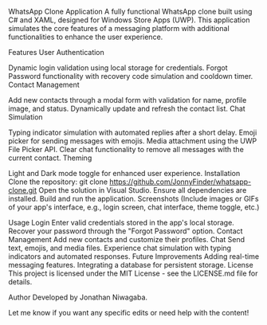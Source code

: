WhatsApp Clone Application
A fully functional WhatsApp clone built using C# and XAML, designed for Windows Store Apps (UWP). This application simulates the core features of a messaging platform with additional functionalities to enhance the user experience.

Features
User Authentication

Dynamic login validation using local storage for credentials.
Forgot Password functionality with recovery code simulation and cooldown timer.
Contact Management

Add new contacts through a modal form with validation for name, profile image, and status.
Dynamically update and refresh the contact list.
Chat Simulation

Typing indicator simulation with automated replies after a short delay.
Emoji picker for sending messages with emojis.
Media attachment using the UWP File Picker API.
Clear chat functionality to remove all messages with the current contact.
Theming

Light and Dark mode toggle for enhanced user experience.
Installation
Clone the repository:
git clone https://github.com/JonnyFinder/whatsapp-clone.git
Open the solution in Visual Studio.
Ensure all dependencies are installed.
Build and run the application.
Screenshots
(Include images or GIFs of your app's interface, e.g., login screen, chat interface, theme toggle, etc.)

Usage
Login
Enter valid credentials stored in the app's local storage.
Recover your password through the "Forgot Password" option.
Contact Management
Add new contacts and customize their profiles.
Chat
Send text, emojis, and media files.
Experience chat simulation with typing indicators and automated responses.
Future Improvements
Adding real-time messaging features.
Integrating a database for persistent storage.
License
This project is licensed under the MIT License - see the LICENSE.md file for details.

Author
Developed by Jonathan Niwagaba.

Let me know if you want any specific edits or need help with the content!






